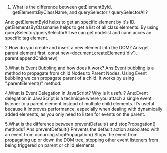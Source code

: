 1. What is the difference between getElementById, getElementsByClassName, and querySelector / querySelectorAll?

Ans: getElementById helps to get an specific element by it's ID. getElementsByClassname helps to get a list of all class elements. By using querySelector/querySelectorAll we can get nodelist and cann acces an specific tag element.

2.How do you create and insert a new element into the DOM?
Ans:get parent element first.
const new=document.createElement('div').
parent.appendChild(new)

3.What is Event Bubbling and how does it work?
Ans:Event bubbling is a method to propagate from child Nodes to Parent Nodes. Using Event bubbling we can propagate parent of a child. It works by using ".parentElement()" method.

4.What is Event Delegation in JavaScript? Why is it useful?
Ans:Event delegation in JavaScript is a technique where you attach a single event listener to a parent element instead of multiple child elements. It’s useful because it improves performance, especially when dealing with dynamically added elements, as you only need to listen for events on the parent.

5.What is the difference between preventDefault() and stopPropagation() methods?
Ans:preventDefault() Prevents the default action associated with an event from occurring.stopPropagation() Stops the event from propagating up or down the DOM tree, stopping other event listeners from being triggered on parent or child elements.